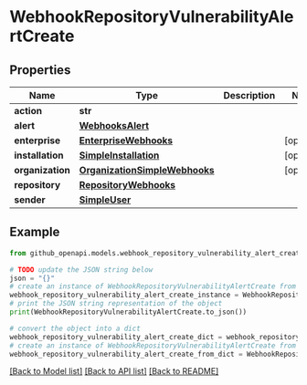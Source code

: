 # WebhookRepositoryVulnerabilityAlertCreate


## Properties

Name | Type | Description | Notes
------------ | ------------- | ------------- | -------------
**action** | **str** |  | 
**alert** | [**WebhooksAlert**](WebhooksAlert.md) |  | 
**enterprise** | [**EnterpriseWebhooks**](EnterpriseWebhooks.md) |  | [optional] 
**installation** | [**SimpleInstallation**](SimpleInstallation.md) |  | [optional] 
**organization** | [**OrganizationSimpleWebhooks**](OrganizationSimpleWebhooks.md) |  | [optional] 
**repository** | [**RepositoryWebhooks**](RepositoryWebhooks.md) |  | 
**sender** | [**SimpleUser**](SimpleUser.md) |  | 

## Example

```python
from github_openapi.models.webhook_repository_vulnerability_alert_create import WebhookRepositoryVulnerabilityAlertCreate

# TODO update the JSON string below
json = "{}"
# create an instance of WebhookRepositoryVulnerabilityAlertCreate from a JSON string
webhook_repository_vulnerability_alert_create_instance = WebhookRepositoryVulnerabilityAlertCreate.from_json(json)
# print the JSON string representation of the object
print(WebhookRepositoryVulnerabilityAlertCreate.to_json())

# convert the object into a dict
webhook_repository_vulnerability_alert_create_dict = webhook_repository_vulnerability_alert_create_instance.to_dict()
# create an instance of WebhookRepositoryVulnerabilityAlertCreate from a dict
webhook_repository_vulnerability_alert_create_from_dict = WebhookRepositoryVulnerabilityAlertCreate.from_dict(webhook_repository_vulnerability_alert_create_dict)
```
[[Back to Model list]](../README.md#documentation-for-models) [[Back to API list]](../README.md#documentation-for-api-endpoints) [[Back to README]](../README.md)



